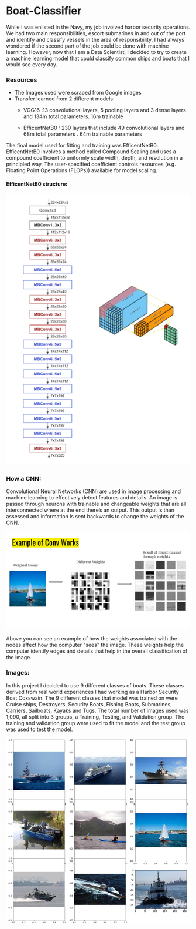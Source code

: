 # Boat-Classifier

While I was enlisted in the Navy, my job involved harbor security operations. We had two main responsibilities, escort submarines in and out of the port and identify and classify vessels in the area of responsibility. I had always wondered if the second part of the job could be done with machine learning. However, now that I am a Data Scientist, I decided to try to create a machine learning model that could classify common ships and boats that I would see every day.


### Resources

- The Images used were scraped from Google images
- Transfer learned from 2 different models:
  - VGG16 :13 convolutional layers, 5 pooling layers and 3 dense layers and 134m total parameters. 16m trainable
  
  - EfficentNetB0 : 230 layers that include 49 convolutional layers and 68m total parameters . 64m trainable parameters

The final model used for fitting and training was EfficentNetB0. EfficentNetB0 involves a method called Compound Scaling and uses a compound coefficient to uniformly scale width, depth, and resolution in a principled way. The user-specified coefficient controls resources (e.g. Floating Point Operations (FLOPs)) available for model scaling.

#### EfficentNetB0 structure:

![](Plots_and_images/efficenetb0.png)


### How a CNN:

Convolutional Neural Networks (CNN) are used in image processing and machine learning to effectively detect features and details. An image is passed through neurons with trainable and changeable weights that are all interconnected where at the end there’s an output. This output is than assessed and information is sent backwards to change the weights of the CNN.


![](Plots_and_images/howconvworks.png)

Above you can see an example of how the weights associated with the nodes affect how the computer "sees" the image. These weights help the computer identify edges and details that help in the overall classification of the image.

### Images:

In this project I decided to use 9 different classes of boats. These classes derived from real world experiences I had working as a Harbor Security Boat Coxswain. The 9 different classes that model was trained on were Cruise ships, Destroyers, Security Boats, Fishing Boats, Submarines, Carriers, Sailboats, Kayaks and Tugs.
The total number of images used was 1,090, all split into 3 groups, a Training, Testing, and Validation group. The training and validation group were used to fit the model and the test group was used to test the model.

![](Plots_and_images/9classes.jpg)



